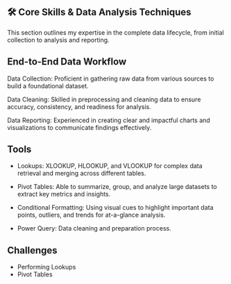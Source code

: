 ## 🛠️ Core Skills & Data Analysis Techniques


This section outlines my expertise in the complete data lifecycle, from initial collection to analysis and reporting.


## End-to-End Data Workflow


Data Collection: Proficient in gathering raw data from various sources to build a foundational dataset.

Data Cleaning: Skilled in preprocessing and cleaning data to ensure accuracy, consistency, and readiness for analysis.

Data Reporting: Experienced in creating clear and impactful charts and visualizations to communicate findings effectively.


## Tools


- Lookups: XLOOKUP, HLOOKUP, and VLOOKUP for complex data retrieval and merging across different tables.

- Pivot Tables: Able to summarize, group, and analyze large datasets to extract key metrics and insights.

- Conditional Formatting: Using visual cues to highlight important data points, outliers, and trends for at-a-glance analysis.

- Power Query: Data cleaning and preparation process.

## Challenges

- Performing Lookups
- Pivot Tables
